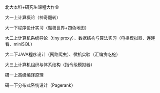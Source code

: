 北大本科+研究生课程大作业

大一上计算概论（神奇翻转）

大一下程序设计实习（魔兽世界+四色地图）

大二上计算机系统导论（tiny proxy）、数据结构与算法实习（电梯模拟器、连连看、miniSQL）

大二下JAVA程序设计（网路爬虫）、微机实验（汇编贪吃蛇）

大三上计算机组织与体系结构（指令级模拟器）

研一上高级编译原理

研一下分布式系统设计（Pagerank）
